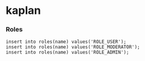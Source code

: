 # kaplan



### Roles
````
insert into roles(name) values('ROLE_USER');
insert into roles(name) values('ROLE_MODERATOR');
insert into roles(name) values('ROLE_ADMIN');
````